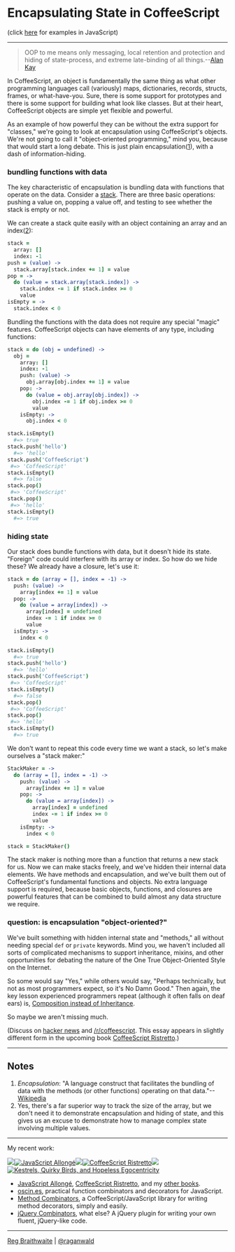 Encapsulating State in CoffeeScript
===================================

(click [here](https://github.com/raganwald/homoiconic/blob/master/2012/10/encapsulation.js.md) for examples in JavaScript)

---

> OOP to me means only messaging, local retention and protection and hiding of state-process, and extreme late-binding of all things.--[Alan Kay][oop]

[oop]: http://userpage.fu-berlin.de/~ram/pub/pub_jf47ht81Ht/doc_kay_oop_en

In CoffeeScript, an object is fundamentally the same thing as what other programming languages call (variously) maps, dictionaries, records, structs, frames, or what-have-you. Sure, there is some support for prototypes and there is some support for building what look like classes. But at their heart, CoffeeScript objects are simple yet flexible and powerful.

As an example of how powerful they can be without the extra support for "classes," we're going to look at encapsulation using CoffeeScript's objects. We're not going to call it "object-oriented programming," mind you, because that would start a long debate. This is just plain encapsulation([1](#notes)), with a dash of information-hiding.

### bundling functions with data

The key characteristic of encapsulation is bundling data with functions that operate on the data. Consider a [stack]. There are three basic operations: pushing a value on, popping a value off, and testing to see whether the stack is empty or not.

[stack]: https://en.wikipedia.org/wiki/Stack_(data_structure)

We can create a stack quite easily with an object containing an array and an index([2](#notes)):

```coffeescript
stack =
  array: []
  index: -1
push = (value) ->
  stack.array[stack.index += 1] = value
pop = ->
  do (value = stack.array[stack.index]) ->
    stack.index -= 1 if stack.index >= 0
    value
isEmpty = ->
  stack.index < 0
```
      
Bundling the functions with the data does not require any special "magic" features. CoffeeScript objects can have elements of any type, including functions:

```coffeescript
stack = do (obj = undefined) ->
  obj =
    array: []
    index: -1
    push: (value) ->
      obj.array[obj.index += 1] = value
    pop: ->
      do (value = obj.array[obj.index]) ->
        obj.index -= 1 if obj.index >= 0
        value
    isEmpty: ->
      obj.index < 0

stack.isEmpty()
  #=> true
stack.push('hello')
  #=> 'hello'
stack.push('CoffeeScript')
 #=> 'CoffeeScript'
stack.isEmpty()
  #=> false
stack.pop()
 #=> 'CoffeeScript'
stack.pop()
 #=> 'hello'
stack.isEmpty()
  #=> true
```

### hiding state

Our stack does bundle functions with data, but it doesn't hide its state. "Foreign" code could interfere with its array or index. So how do we hide these? We already have a closure, let's use it:

```coffeescript
stack = do (array = [], index = -1) ->
  push: (value) ->
    array[index += 1] = value
  pop: ->
    do (value = array[index]) ->
      array[index] = undefined
      index -= 1 if index >= 0
      value
  isEmpty: ->
    index < 0

stack.isEmpty()
  #=> true
stack.push('hello')
  #=> 'hello'
stack.push('CoffeeScript')
 #=> 'CoffeeScript'
stack.isEmpty()
  #=> false
stack.pop()
 #=> 'CoffeeScript'
stack.pop()
 #=> 'hello'
stack.isEmpty()
  #=> true
```

We don't want to repeat this code every time we want a stack, so let's make ourselves a "stack maker:"

```coffeescript
StackMaker = ->
  do (array = [], index = -1) ->
    push: (value) ->
      array[index += 1] = value
    pop: ->
      do (value = array[index]) ->
        array[index] = undefined
        index -= 1 if index >= 0
        value
    isEmpty: ->
      index < 0

stack = StackMaker()
```

The stack maker is nothing more than a function that returns a new stack for us. Now we can make stacks freely, and we've hidden their internal data elements. We have methods and encapsulation, and we've built them out of CoffeeScript's fundamental functions and objects. No extra language support is required, because basic objects, functions, and closures are powerful features that can be combined to build almost any data structure we require.

### question: is encapsulation "object-oriented?"

We've built something with hidden internal state and "methods," all without needing special `def` or `private` keywords. Mind you, we haven't included all sorts of complicated mechanisms to support inheritance, mixins, and other opportunities for debating the nature of the One True Object-Oriented Style on the Internet.

So some would say "Yes," while others would say, "Perhaps technically, but not as most programmers expect, so it's No Damn Good." Then again, the key lesson experienced programmers repeat (although it often falls on deaf ears) is, [Composition instead of Inheritance](http://www.c2.com/cgi/wiki?CompositionInsteadOfInheritance).

So maybe we aren't missing much.

(Discuss on [hacker news](http://news.ycombinator.com/item?id=4693246) and [/r/coffeescript](http://www.reddit.com/r/coffeescript/comments/11ysax/encapsulation_in_coffeescript/). This essay appears in slightly different form in the upcoming book [CoffeeScript Ristretto](http://leanpub.com/coffeescript-ristretto).)

---

Notes
---

1. *Encapsulation*: "A language construct that facilitates the bundling of data with the methods (or other functions) operating on that data."--[Wikipedia]
2. Yes, there's a far superior way to track the size of the array, but we don't need it to demonstrate encapsulation and hiding of state, and this gives us an excuse to demonstrate how to manage complex state involving multiple values.

[Wikipedia]: https://en.wikipedia.org/wiki/Encapsulation_(object-oriented_programming)

---

My recent work:

![](http://i.minus.com/iL337yTdgFj7.png)[![JavaScript Allongé](http://i.minus.com/iW2E1A8M5UWe6.jpeg)](http://leanpub.com/javascript-allonge "JavaScript Allongé")![](http://i.minus.com/iL337yTdgFj7.png)[![CoffeeScript Ristretto](http://i.minus.com/iMmGxzIZkHSLD.jpeg)](http://leanpub.com/coffeescript-ristretto "CoffeeScript Ristretto")![](http://i.minus.com/iL337yTdgFj7.png)[![Kestrels, Quirky Birds, and Hopeless Egocentricity](http://i.minus.com/ibw1f1ARQ4bhi1.jpeg)](http://leanpub.com/combinators "Kestrels, Quirky Birds, and Hopeless Egocentricity")

* [JavaScript Allongé](http://leanpub.com/javascript-allonge), [CoffeeScript Ristretto](http://leanpub.com/coffeescript-ristretto), and my [other books](http://leanpub.com/u/raganwald).
* [oscin.es](http://oscin.es), practical function combinators and decorators for JavaScript.
* [Method Combinators](https://github.com/raganwald/method-combinators), a CoffeeScript/JavaScript library for writing method decorators, simply and easily.
* [jQuery Combinators](http://github.com/raganwald/jquery-combinators), what else? A jQuery plugin for writing your own fluent, jQuery-like code.  

---

[Reg Braithwaite](http://braythwayt.com) | [@raganwald](http://twitter.com/raganwald)